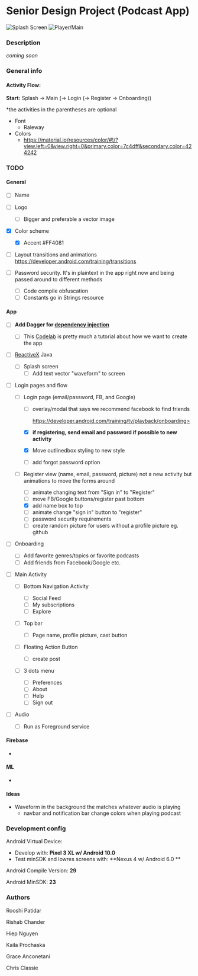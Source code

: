# Senior Design Project (Podcast App)
![Splash Screen](https://i.imgur.com/c7kzQjY.png)
![Player/Main](https://i.imgur.com/dp8Bi9p.png)
### Description

*coming soon*

### General info

#### Activity Flow:

**Start:** Splash -> Main (-> Login (-> Register -> Onboarding))

*the activities in the parentheses are optional

- Font
  - Raleway
- Colors
  - <https://material.io/resources/color/#!/?view.left=0&view.right=0&primary.color=7c4dff&secondary.color=424242>

### TODO

#### General

- [ ] Name
- [ ] Logo

  - [ ] Bigger and preferable a vector image
- [x] Color scheme

  - [x] Accent #FF4081
- [ ] Layout transitions and animations <https://developer.android.com/training/transitions>
- [ ] Password security. It's in plaintext in the app right now and being passed around to different methods
  - [ ] Code compile obfuscation
  - [ ] Constants go in Strings resource

#### App

- [ ] **Add Dagger for [dependency injection](https://developer.android.com/training/dependency-injection)**

  - [ ] This [Codelab](https://codelabs.developers.google.com/codelabs/android-dagger/#0) is pretty much a tutorial about how we want to create the app

- [ ] [ReactiveX](http://reactivex.io/) Java

  - [ ] Splash screen
    - [ ] Add text vector "waveform" to screen

- [ ] Login pages and flow

  - [ ] Login page (email/password, FB, and Google)

    - [ ] overlay/modal that says we recommend facebook to find friends

        https://developer.android.com/training/tv/playback/onboarding>
    - [x] **if registering, send email and password if possible to new activity**
    - [x] Move outlinedbox styling to new style
    - [ ] add forgot password option
  
  - [ ] Register view (name, email, password, picture) not a new activity but animations to move the forms around
      - [ ] animate changing text from "Sign in" to "Register"
      - [ ] move FB/Google buttons/register past bottom
      - [x] add name box to top 
      - [ ] animate change "sign in" button to "register"
      - [ ] password security requirements
      - [ ] create random picture for users without a profile picture eg. github
  
- [ ] Onboarding

  - [ ] Add favorite genres/topics or favorite podcasts
  - [ ] Add friends from Facebook/Google etc.
  
- [ ] Main Activity

  - [ ] Bottom Navigation Activity

    - [ ] Social Feed
    - [ ] My subscriptions
    - [ ] Explore
  - [ ] Top bar

    - [ ] Page name, profile picture, cast button
  - [ ] Floating Action Button

    - [ ] create post
  - [ ] 3 dots menu

    - [ ] Preferences
    - [ ] About
    - [ ] Help
    - [ ] Sign out
  
- [ ] Audio

  - [ ] Run as Foreground service

#### Firebase

- 

#### ML

- 

#### Ideas

- Waveform in the background the matches whatever audio is playing
  - navbar and notification bar change colors when playing podcast

### Development config

Android Virtual Device: 

* Develop with: **Pixel 3 XL w/ Android 10.0**
* Test minSDK and lowres screens with: **Nexus 4 w/ Android 6.0 **

Android Compile Version: **29**

Android MinSDK: **23**

### Authors

Rooshi Patidar

Rishab Chander

Hiep Nguyen

Kaila Prochaska

Grace Anconetani

Chris Classie
